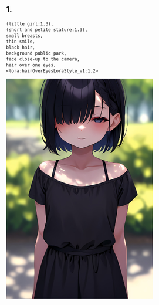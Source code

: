 ## 1.

```
(little girl:1.3),
(short and petite stature:1.3),
small breasts,
thin smile,
black hair,
background public park,
face close-up to the camera,
hair over one eyes,
<lora:hairOverEyesLoraStyle_v1:1.2>
```

<img src="assets/1.jpg" alt="Gambar Satu" width="400px" />
